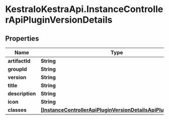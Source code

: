 # KestraIoKestraApi.InstanceControllerApiPluginVersionDetails

## Properties

Name | Type | Description | Notes
------------ | ------------- | ------------- | -------------
**artifactId** | **String** |  | [optional] 
**groupId** | **String** |  | [optional] 
**version** | **String** |  | [optional] 
**title** | **String** |  | [optional] 
**description** | **String** |  | [optional] 
**icon** | **String** |  | [optional] 
**classes** | [**[InstanceControllerApiPluginVersionDetailsApiPluginClasses]**](InstanceControllerApiPluginVersionDetailsApiPluginClasses.md) |  | [optional] 


